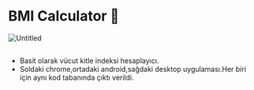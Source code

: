 # BMI Calculator 💪

![Untitled](https://user-images.githubusercontent.com/25854605/85202588-13210080-b310-11ea-8679-26b4c543b47a.gif)

## 
- Basit olarak vücut kitle indeksi hesaplayıcı.
- Soldaki chrome,ortadaki android,sağdaki desktop uygulaması.Her biri için aynı kod tabanında çıktı verildi.
